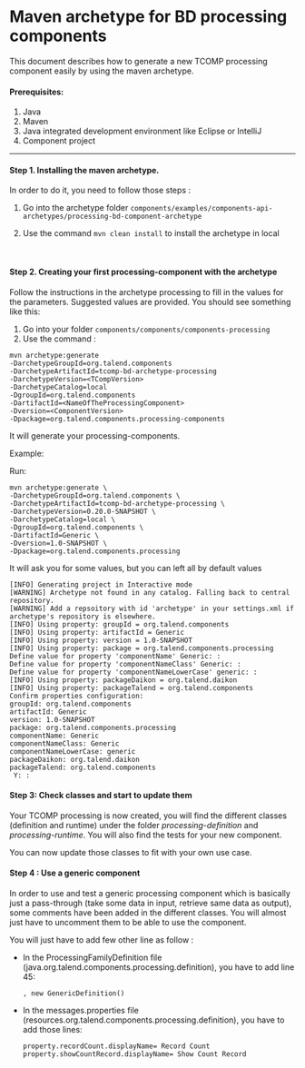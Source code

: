 # Maven archetype for BD processing components

This document describes how to generate a new TCOMP processing component easily by using the maven archetype.

#### Prerequisites:

1. Java
2. Maven
3. Java integrated development environment like Eclipse or IntelliJ
4. Component project

------

#### Step 1. Installing the maven archetype.

In order to do it, you need to follow those steps :

1. Go into the archetype folder `components/examples/components-api-archetypes/processing-bd-component-archetype`

2. Use the command `mvn clean install` to install the archetype in local

   ​

#### Step 2. Creating your first processing-component with the archetype

Follow the instructions in the archetype processing to fill in the values for the parameters. Suggested values are provided. You should see something like this:

1. Go into your folder `components/components/components-processing`
2. Use the command :

```
mvn archetype:generate 
-DarchetypeGroupId=org.talend.components 
-DarchetypeArtifactId=tcomp-bd-archetype-processing
-DarchetypeVersion=<TCompVersion> 
-DarchetypeCatalog=local 
-DgroupId=org.talend.components 
-DartifactId=<NameOfTheProcessingComponent>  
-Dversion=<ComponentVersion>
-Dpackage=org.talend.components.processing-components
```

It will generate your processing-components.

Example:

Run:

```
mvn archetype:generate \
-DarchetypeGroupId=org.talend.components \
-DarchetypeArtifactId=tcomp-bd-archetype-processing \
-DarchetypeVersion=0.20.0-SNAPSHOT \
-DarchetypeCatalog=local \
-DgroupId=org.talend.components \
-DartifactId=Generic \
-Dversion=1.0-SNAPSHOT \
-Dpackage=org.talend.components.processing
```

It will ask you for some values, but you can left all by default values

```
[INFO] Generating project in Interactive mode
[WARNING] Archetype not found in any catalog. Falling back to central repository.
[WARNING] Add a repsoitory with id 'archetype' in your settings.xml if archetype's repository is elsewhere.
[INFO] Using property: groupId = org.talend.components
[INFO] Using property: artifactId = Generic
[INFO] Using property: version = 1.0-SNAPSHOT
[INFO] Using property: package = org.talend.components.processing
Define value for property 'componentName' Generic: :
Define value for property 'componentNameClass' Generic: :
Define value for property 'componentNameLowerCase' generic: :
[INFO] Using property: packageDaikon = org.talend.daikon
[INFO] Using property: packageTalend = org.talend.components
Confirm properties configuration:
groupId: org.talend.components
artifactId: Generic
version: 1.0-SNAPSHOT
package: org.talend.components.processing
componentName: Generic
componentNameClass: Generic
componentNameLowerCase: generic
packageDaikon: org.talend.daikon
packageTalend: org.talend.components
 Y: :
```

#### Step 3: Check classes and start to update them

Your TCOMP processing is now created, you will find the different classes (definition and runtime) under the folder *processing-definition* and *processing-runtime*. You will also find the tests for your new component.

You can now update those classes to fit with your own use case.



#### Step 4 : Use a generic component

In order to use and test a generic processing component which is basically just a pass-through (take some data in input, retrieve same data as output), some comments have been added in the different classes. You will almost just have to uncomment them to be able to use the component.

You will just have to add few other line as follow : 

- In the ProcessingFamilyDefinition file (java.org.talend.components.processing.definition), you have to add line 45:

  ```
  , new GenericDefinition()
  ```

- In the messages.properties file (resources.org.talend.components.processing.definition), you have to add those lines: 

  ```
  property.recordCount.displayName= Record Count
  property.showCountRecord.displayName= Show Count Record
  ```
